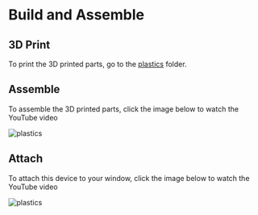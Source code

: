 # Build and Assemble

## 3D Print
To print the 3D printed parts, go to the [plastics](/Plastics) folder.

## Assemble
To assemble the 3D printed parts, click the image below to watch the YouTube video

![plastics](/plastics)
 
## Attach
To attach this device to your window, click the image below to watch the YouTube video

![plastics](/plastics)
